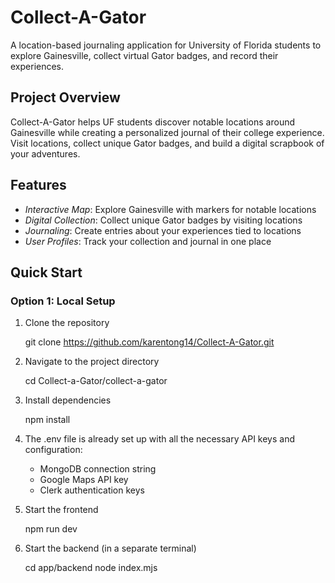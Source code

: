 ﻿# Collect-A-Gator

A location-based journaling application for University of Florida students to explore Gainesville, collect virtual Gator badges, and record their experiences.

## Project Overview

Collect-A-Gator helps UF students discover notable locations around Gainesville while creating a personalized journal of their college experience. Visit locations, collect unique Gator badges, and build a digital scrapbook of your adventures.

## Features

- *Interactive Map*: Explore Gainesville with markers for notable locations
- *Digital Collection*: Collect unique Gator badges by visiting locations
- *Journaling*: Create entries about your experiences tied to locations
- *User Profiles*: Track your collection and journal in one place

## Quick Start

### Option 1: Local Setup

1. Clone the repository
   
   git clone https://github.com/karentong14/Collect-A-Gator.git
   

2. Navigate to the project directory
   
   cd Collect-a-Gator/collect-a-gator
   

3. Install dependencies
   
   npm install
   

4. The .env file is already set up with all the necessary API keys and configuration:
   - MongoDB connection string
   - Google Maps API key
   - Clerk authentication keys

5. Start the frontend
   
   npm run dev
   

6. Start the backend (in a separate terminal)
   
   cd app/backend
   node index.mjs
   

